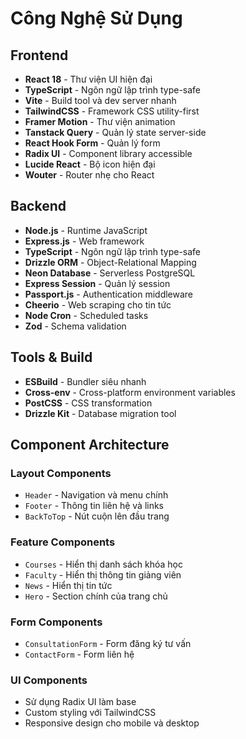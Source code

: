 # Công Nghệ Sử Dụng

## Frontend
- **React 18** - Thư viện UI hiện đại
- **TypeScript** - Ngôn ngữ lập trình type-safe
- **Vite** - Build tool và dev server nhanh
- **TailwindCSS** - Framework CSS utility-first
- **Framer Motion** - Thư viện animation
- **Tanstack Query** - Quản lý state server-side
- **React Hook Form** - Quản lý form
- **Radix UI** - Component library accessible
- **Lucide React** - Bộ icon hiện đại
- **Wouter** - Router nhẹ cho React

## Backend
- **Node.js** - Runtime JavaScript
- **Express.js** - Web framework
- **TypeScript** - Ngôn ngữ lập trình type-safe
- **Drizzle ORM** - Object-Relational Mapping
- **Neon Database** - Serverless PostgreSQL
- **Express Session** - Quản lý session
- **Passport.js** - Authentication middleware
- **Cheerio** - Web scraping cho tin tức
- **Node Cron** - Scheduled tasks
- **Zod** - Schema validation

## Tools & Build
- **ESBuild** - Bundler siêu nhanh
- **Cross-env** - Cross-platform environment variables
- **PostCSS** - CSS transformation
- **Drizzle Kit** - Database migration tool

## Component Architecture

### Layout Components
- `Header` - Navigation và menu chính
- `Footer` - Thông tin liên hệ và links
- `BackToTop` - Nút cuộn lên đầu trang

### Feature Components
- `Courses` - Hiển thị danh sách khóa học
- `Faculty` - Hiển thị thông tin giảng viên
- `News` - Hiển thị tin tức
- `Hero` - Section chính của trang chủ

### Form Components
- `ConsultationForm` - Form đăng ký tư vấn
- `ContactForm` - Form liên hệ

### UI Components
- Sử dụng Radix UI làm base
- Custom styling với TailwindCSS
- Responsive design cho mobile và desktop